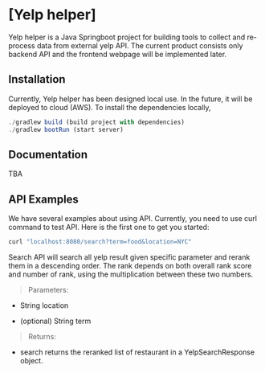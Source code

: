 # [Yelp helper]

Yelp helper is a Java Springboot project for building tools to collect and re-process data from external yelp API. The current product consists only backend API and the frontend webpage will be implemented later.

## Installation

Currently, Yelp helper has been designed local use. In the future, it will be deployed to cloud (AWS).
To install the dependencies locally, 
```jsx
./gradlew build (build project with dependencies)
./gradlew bootRun (start server)
```

## Documentation
TBA

## API Examples

We have several examples about using API. Currently, you need to use curl command to test API. Here is the first one to get you started:

```jsx
curl "localhost:8080/search?term=food&location=NYC"
```

Search API will search all yelp result given specific parameter and rerank them in a descending order. The rank depends on both overall rank score and number of rank, using the multiplication between these two numbers.

>Parameters: 

+ String location

+ (optional) String term

>Returns: 

+ search returns the reranked list of restaurant in a YelpSearchResponse object.
